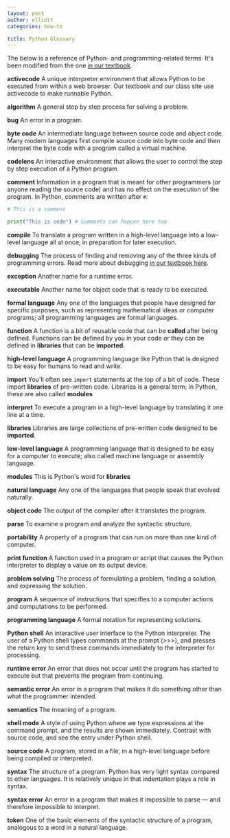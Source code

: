 ```yaml
---
layout: post
author: elliott
categories: how-to

title: Python Glossary
---
```


The below is a reference of Python- and programming-related terms.  It's been modified from the one [in our textbook](http://interactivepython.org/runestone/static/thinkcspy/GeneralIntro/introduction.html#glossary).


**activecode**
A unique interpreter environment that allows Python to be executed from within a web browser.  Our textbook and our class site use activecode to make runnable Python.

**algorithm**
A general step by step process for solving a problem.

**bug**
An error in a program.

**byte code**
An intermediate language between source code and object code. Many modern languages first compile source code into byte code and then interpret the byte code with a program called a virtual machine.

**codelens**
An interactive environment that allows the user to control the step by step execution of a Python program

**comment**
Information in a program that is meant for other programmers (or anyone reading the source code) and has no effect on the execution of the program.  In Python, comments are written after `#`:

```python
# This is a comment

print("This is code") # Comments can happen here too
```

**compile**
To translate a program written in a high-level language into a low-level language all at once, in preparation for later execution.

**debugging**
The process of finding and removing any of the three kinds of programming errors.  Read more about debugging [in our textbook here](http://interactivepython.org/runestone/static/thinkcspy/Debugging/debugIntro.html).

**exception**
Another name for a runtime error.

**executable**
Another name for object code that is ready to be executed.

**formal language**
Any one of the languages that people have designed for specific purposes, such as representing mathematical ideas or computer programs; all programming languages are formal languages.

**function**
A function is a bit of reusable code that can be **called** after being defined.  Functions can be defined by you in your code or they can be defined in **libraries** that can be **imported**.

**high-level language**
A programming language like Python that is designed to be easy for humans to read and write.

**import**
You'll often see `import` statements at the top of a bit of code.  These import **libraries** of pre-written code.  Libraries is a general term; in Python, these are also called **modules**

**interpret**
To execute a program in a high-level language by translating it one line at a time.

**libraries**
Libraries are large collections of pre-written code designed to be **imported**.

**low-level language**
A programming language that is designed to be easy for a computer to execute; also called machine language or assembly language.

**modules**
This is Python's word for **libraries**

**natural language**
Any one of the languages that people speak that evolved naturally.

**object code**
The output of the compiler after it translates the program.

**parse**
To examine a program and analyze the syntactic structure.

**portability**
A property of a program that can run on more than one kind of computer.

**print function**
A function used in a program or script that causes the Python interpreter to display a value on its output device.

**problem solving**
The process of formulating a problem, finding a solution, and expressing the solution.

**program**
A sequence of instructions that specifies to a computer actions and computations to be performed.

**programming language**
A formal notation for representing solutions.

**Python shell**
An interactive user interface to the Python interpreter. The user of a Python shell types commands at the prompt (>>>), and presses the return key to send these commands immediately to the interpreter for processing.

**runtime error**
An error that does not occur until the program has started to execute but that prevents the program from continuing.

**semantic error**
An error in a program that makes it do something other than what the programmer intended.

**semantics**
The meaning of a program.

**shell mode**
A style of using Python where we type expressions at the command prompt, and the results are shown immediately. Contrast with source code, and see the entry under Python shell.

**source code**
A program, stored in a file, in a high-level language before being compiled or interpreted.

**syntax**
The structure of a program.  Python has very light syntax compared to other languages.  It is relatively unique in that indentation plays a role in syntax.

**syntax error**
An error in a program that makes it impossible to parse — and therefore impossible to interpret.

**token**
One of the basic elements of the syntactic structure of a program, analogous to a word in a natural language.